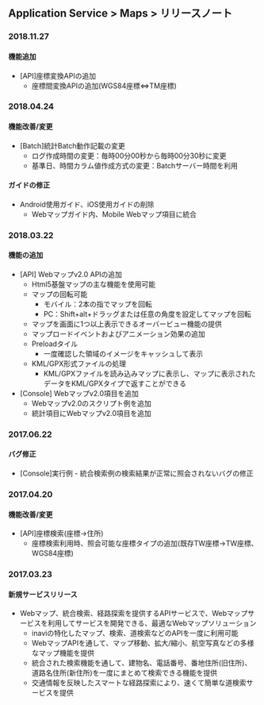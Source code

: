 ## Application Service > Maps > リリースノート

### 2018.11.27
#### 機能追加
* [API]座標変換APIの追加
	* 座標間変換APIの追加(WGS84座標⇔TM座標)

### 2018.04.24
#### 機能改善/変更
* [Batch]統計Batch動作記載の変更
    * ログ作成時間の変更：毎時00分00秒から毎時00分30秒に変更
    * 基準日、時間カラム値作成方式の変更：Batchサーバー時間を利用

#### ガイドの修正
* Android使用ガイド、iOS使用ガイドの削除
    * Webマップガイド内、Mobile Webマップ項目に統合

### 2018.03.22
#### 機能の追加
* [API] Webマップv2.0 APIの追加
    * Html5基盤マップの主な機能を使用可能
    * マップの回転可能
        * モバイル：2本の指でマップを回転
        * PC：Shift+alt+ドラッグまたは任意の角度を設定してマップを回転
    * マップを画面に1つ以上表示できるオーバービュー機能の提供
    * マップロードイベントおよびアニメーション効果の追加
    * Preloadタイル
        * 一度確認した領域のイメージをキャッシュして表示
    * KML/GPX形式ファイルの処理
        * KML/GPXファイルを読み込みマップに表示し、マップに表示されたデータをKML/GPXタイプで返すことができる
* [Console] Webマップv2.0項目を追加
    * Webマップv2.0のスクリプト例を追加
    * 統計項目にWebマップv2.0項目を追加

### 2017.06.22
#### バグ修正
* [Console]実行例 - 統合検索例の検索結果が正常に照会されないバグの修正

### 2017.04.20
#### 機能改善/変更
* [API]座標検索(座標→住所)
	* 座標検索利用時、照会可能な座標タイプの追加(既存TW座標→TW座標、WGS84座標)

### 2017.03.23
#### 新規サービスリリース
* Webマップ、統合検索、経路探索を提供するAPIサービスで、Webマップサービスを利用してサービスを開発できる、最適なWebマップソリューション
    * inaviの特化したマップ、検索、道検索などのAPIを一度に利用可能
    * WebマップAPIを通して、マップ移動、拡大/縮小、航空写真などの多様なマップ機能を提供
    * 統合された検索機能を通して、建物名、電話番号、番地住所(旧住所)、道路名住所(新住所)を一度にまとめて検索できる機能を提供
    * 交通情報を反映したスマートな経路探索により、速くて簡単な道検索サービスを提供
